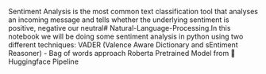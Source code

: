 Sentiment Analysis is the most common text classification tool that analyses an incoming message and tells whether the underlying sentiment is positive, negative our neutral# Natural-Language-Processing.In this notebook we will be doing some sentiment analysis in python using two different techniques:
 VADER (Valence Aware Dictionary and sEntiment Reasoner) - Bag of words approach
 Roberta Pretrained Model from 🤗
 Huggingface Pipeline
